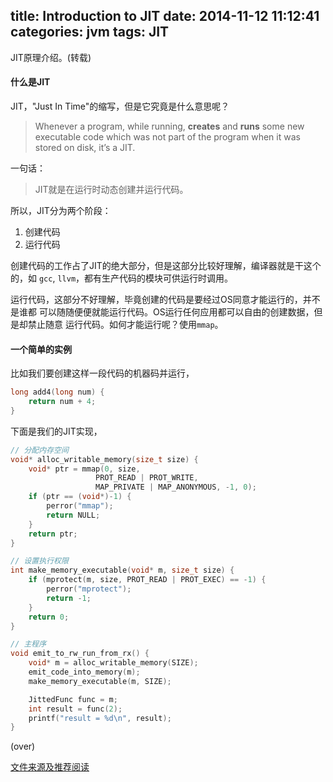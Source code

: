 ﻿title: Introduction to JIT
date: 2014-11-12 11:12:41
categories: jvm
tags: JIT
---

JIT原理介绍。(转载)

<!--more-->

#### 什么是JIT

JIT，"Just In Time"的缩写，但是它究竟是什么意思呢？

> Whenever a program, while running, 
> **creates** and **runs** some new executable code
> which was not part of the program when it was stored on disk,
> it’s a JIT.

一句话：
> JIT就是在运行时动态创建并运行代码。

所以，JIT分为两个阶段：

1. 创建代码
2. 运行代码

创建代码的工作占了JIT的绝大部分，但是这部分比较好理解，编译器就是干这个的，如
`gcc`, `llvm`，都有生产代码的模块可供运行时调用。

运行代码，这部分不好理解，毕竟创建的代码是要经过OS同意才能运行的，并不是谁都
可以随随便便就能运行代码。OS运行任何应用都可以自由的创建数据，但是却禁止随意
运行代码。如何才能运行呢？使用`mmap`。

#### 一个简单的实例

比如我们要创建这样一段代码的机器码并运行，

```c
long add4(long num) {
    return num + 4;
}
```

下面是我们的JIT实现，

```c
// 分配内存空间
void* alloc_writable_memory(size_t size) {
    void* ptr = mmap(0, size,
                   PROT_READ | PROT_WRITE,
                   MAP_PRIVATE | MAP_ANONYMOUS, -1, 0);
    if (ptr == (void*)-1) {
        perror("mmap");
        return NULL;
    }
    return ptr;
}

// 设置执行权限
int make_memory_executable(void* m, size_t size) {
    if (mprotect(m, size, PROT_READ | PROT_EXEC) == -1) {
        perror("mprotect");
        return -1;
    }
    return 0;
}

// 主程序
void emit_to_rw_run_from_rx() {
    void* m = alloc_writable_memory(SIZE);
    emit_code_into_memory(m);
    make_memory_executable(m, SIZE);

    JittedFunc func = m;
    int result = func(2);
    printf("result = %d\n", result);
}
```

(over)

[文件来源及推荐阅读](http://eli.thegreenplace.net/2013/11/05/how-to-jit-an-introduction)